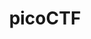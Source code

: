 ---
title: picoCTF
description: A free computer security education program with original content built on a capture-the-flag framework created by security and privacy experts at Carnegie Mellon University.
url: https://picoctf.org/
image:
    # url: '/assets/images/cafe.png'
    # alt: 'Cafe'
tags: ['ctf']
pubDate: 2023-11-09
draft: false
---